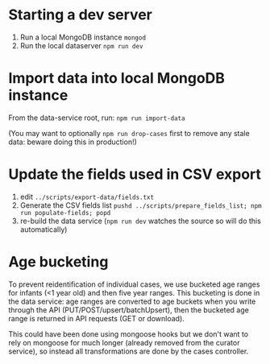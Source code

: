# Starting a dev server
1. Run a local MongoDB instance
   `mongod`
2. Run the local dataserver
   `npm run dev`

# Import data into local MongoDB instance
From the data-service root, run:
`npm run import-data`

(You may want to optionally `npm run drop-cases` first to remove any stale data: beware doing this in production!)

# Update the fields used in CSV export
1. edit `../scripts/export-data/fields.txt`
2. Generate the CSV fields list
   `pushd ../scripts/prepare_fields_list; npm run populate-fields; popd`
3. re-build the data service (`npm run dev` watches the source so will do this automatically)

# Age bucketing

To prevent reidentification of individual cases, we use bucketed age ranges for infants (<1 year old) and then five year ranges.
This bucketing is done in the data service: age ranges are converted to age buckets when you write through the API (PUT/POST/upsert/batchUpsert),
then the bucketed age range is returned in API requests (GET or download).

This could have been done using mongoose hooks but we don't want to rely on mongoose for much longer (already removed from the curator service),
so instead all transformations are done by the cases controller.
